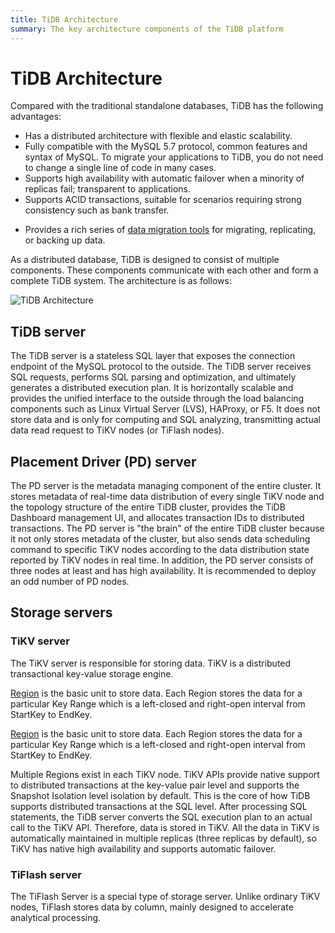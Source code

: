 ```yaml
---
title: TiDB Architecture
summary: The key architecture components of the TiDB platform
---
```


# TiDB Architecture

Compared with the traditional standalone databases, TiDB has the following advantages:

* Has a distributed architecture with flexible and elastic scalability.
* Fully compatible with the MySQL 5.7 protocol, common features and syntax of MySQL. To migrate your applications to TiDB, you do not need to change a single line of code in many cases.
* Supports high availability with automatic failover when a minority of replicas fail; transparent to applications.
* Supports ACID transactions, suitable for scenarios requiring strong consistency such as bank transfer.

<CustomContent platform="tidb">

* Provides a rich series of [data migration tools](/migration-overview.md) for migrating, replicating, or backing up data.

</CustomContent>

As a distributed database, TiDB is designed to consist of multiple components. These components communicate with each other and form a complete TiDB system. The architecture is as follows:

![TiDB Architecture](https://docs-download.pingcap.com/media/images/docs/tidb-architecture-v3.1.png)

## TiDB server

The TiDB server is a stateless SQL layer that exposes the connection endpoint of the MySQL protocol to the outside. The TiDB server receives SQL requests, performs SQL parsing and optimization, and ultimately generates a distributed execution plan. It is horizontally scalable and provides the unified interface to the outside through the load balancing components such as Linux Virtual Server (LVS), HAProxy, or F5. It does not store data and is only for computing and SQL analyzing, transmitting actual data read request to TiKV nodes (or TiFlash nodes).

## Placement Driver (PD) server

The PD server is the metadata managing component of the entire cluster. It stores metadata of real-time data distribution of every single TiKV node and the topology structure of the entire TiDB cluster, provides the TiDB Dashboard management UI, and allocates transaction IDs to distributed transactions. The PD server is "the brain" of the entire TiDB cluster because it not only stores metadata of the cluster, but also sends data scheduling command to specific TiKV nodes according to the data distribution state reported by TiKV nodes in real time. In addition, the PD server consists of three nodes at least and has high availability. It is recommended to deploy an odd number of PD nodes.

## Storage servers

### TiKV server

The TiKV server is responsible for storing data. TiKV is a distributed transactional key-value storage engine.

<CustomContent platform="tidb">

[Region](/glossary.md#regionpeerraft-group) is the basic unit to store data. Each Region stores the data for a particular Key Range which is a left-closed and right-open interval from StartKey to EndKey.

</CustomContent>

<CustomContent platform="tidb-cloud">

[Region](/tidb-cloud/tidb-cloud-glossary.md#region) is the basic unit to store data. Each Region stores the data for a particular Key Range which is a left-closed and right-open interval from StartKey to EndKey.

</CustomContent>

Multiple Regions exist in each TiKV node. TiKV APIs provide native support to distributed transactions at the key-value pair level and supports the Snapshot Isolation level isolation by default. This is the core of how TiDB supports distributed transactions at the SQL level. After processing SQL statements, the TiDB server converts the SQL execution plan to an actual call to the TiKV API. Therefore, data is stored in TiKV. All the data in TiKV is automatically maintained in multiple replicas (three replicas by default), so TiKV has native high availability and supports automatic failover.

### TiFlash server

The TiFlash Server is a special type of storage server. Unlike ordinary TiKV nodes, TiFlash stores data by column, mainly designed to accelerate analytical processing.
